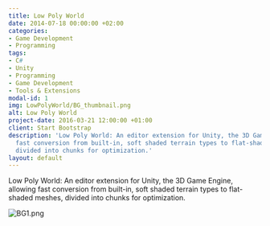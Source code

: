 ```yaml
---
title: Low Poly World
date: 2014-07-18 00:00:00 +02:00
categories:
- Game Development
- Programming
tags:
- C#
- Unity
- Programming
- Game Development
- Tools & Extensions
modal-id: 1
img: LowPolyWorld/BG_thumbnail.png
alt: Low Poly World
project-date: 2016-03-21 12:00:00 +01:00
client: Start Bootstrap
description: 'Low Poly World: An editor extension for Unity, the 3D Game Engine, allowing
  fast conversion from built-in, soft shaded terrain types to flat-shaded meshes,
  divided into chunks for optimization.'
layout: default
---
```


Low Poly World: An editor extension for Unity, the 3D Game Engine, allowing fast conversion from built-in, soft shaded terrain types to flat-shaded meshes, divided into chunks for optimization.

![BG1.png](/uploads/BG1.png)
